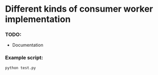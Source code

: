 # Different kinds of consumer worker implementation

### TODO:

- Documentation

### Example script:
```console
python test.py
```